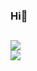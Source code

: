 ### Hi👋

<!--
**realrootboy/realrootboy** is a ✨ _special_ ✨ repository because its `README.md` (this file) appears on your GitHub profile.

Here are some ideas to get you started:

- 🔭 I’m currently working on ...
- 🌱 I’m currently learning ...
- 👯 I’m looking to collaborate on ...
- 🤔 I’m looking for help with ...
- 💬 Ask me about ...
- 📫 How to reach me: ...
- 😄 Pronouns: ...
- ⚡ Fun fact: ...
-->


##

<div>
<a href="https:github.com/realrootboy">
<img  src="https://github-readme-stats.vercel.app/api?username=realrootboy&show_icons=true&theme=chartreuse-dark&include_all_commits=true&count_private=true"/></br>
<img  src="https://github-readme-stats.vercel.app/api/top-langs/?username=realrootboy&layout=default&langs_count=10&theme=chartreuse-dark"/>
</div>

##
